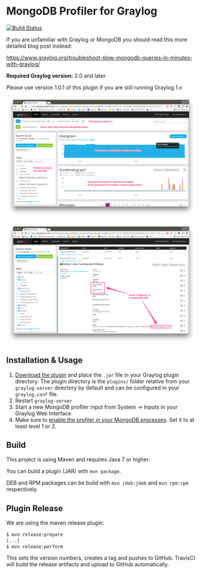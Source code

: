 MongoDB Profiler for Graylog
============================

[![Build Status](https://travis-ci.org/Graylog2/graylog-plugin-mongodb-profiler.svg)](https://travis-ci.org/Graylog2/graylog-plugin-mongodb-profiler)

If you are unfamiliar with Graylog or MongoDB you should read this more
detailed blog post instead:

https://www.graylog.org/troubleshoot-slow-mongodb-queries-in-minutes-with-graylog/

**Required Graylog version:** 2.0 and later

Please use version 1.0.1 of this plugin if you are still running Graylog 1.x

![](https://github.com/Graylog2/graylog-plugin-mongodb-profiler/blob/master/1.png)

![](https://github.com/Graylog2/graylog-plugin-mongodb-profiler/blob/master/2.png)

## Installation & Usage

1. [Download the plugin](https://github.com/Graylog2/graylog-plugin-mongodb-profiler/releases)
and place the `.jar` file in your Graylog plugin directory. The plugin directory
is the `plugins/` folder relative from your `graylog-server` directory by default
and can be configured in your `graylog.conf` file.
1. Restart `graylog-server`
1. Start a new MongoDB profiler input from System -> Inputs in your Graylog Web Interface
1. Make sure to [enable the profiler in your MongoDB processes](https://docs.mongodb.org/v3.0/tutorial/manage-the-database-profiler/). Set it to at least level 1 or 2.


## Build

This project is using Maven and requires Java 7 or higher.

You can build a plugin (JAR) with `mvn package`.

DEB and RPM packages can be build with `mvn jdeb:jdeb` and `mvn rpm:rpm` respectively.

## Plugin Release

We are using the maven release plugin:

```
$ mvn release:prepare
[...]
$ mvn release:perform
```

This sets the version numbers, creates a tag and pushes to GitHub. TravisCI will build the release artifacts and upload to GitHub automatically.
